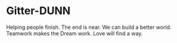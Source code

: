 # Gitter-DUNN
Helping people finish.
The end is near.
We can build a better world.
Teamwork makes the Dream work.
Love will find a way.

